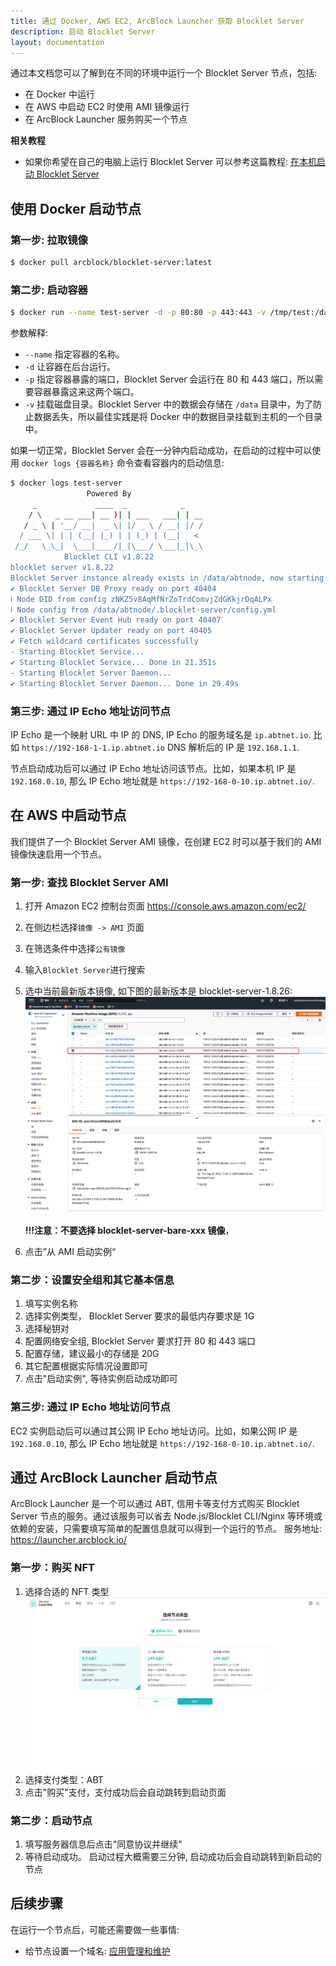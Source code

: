 ```yaml
---
title: 通过 Docker, AWS EC2, ArcBlock Launcher 获取 Blocklet Server
description: 启动 Blocklet Server
layout: documentation
---
```


通过本文档您可以了解到在不同的环境中运行一个 Blocklet Server 节点，包括:

- 在 Docker 中运行
- 在 AWS 中启动 EC2 时使用 AMI 镜像运行
- 在 ArcBlock Launcher 服务购买一个节点

**相关教程**

- 如果你希望在自己的电脑上运行 Blocklet Server 可以参考这篇教程: [在本机启动 Blocklet Server](/zh/quick-start/blocklet-server)

## 使用 Docker 启动节点

### 第一步: 拉取镜像

```bash
$ docker pull arcblock/blocklet-server:latest
```

### 第二步: 启动容器

```bash
$ docker run --name test-server -d -p 80:80 -p 443:443 -v /tmp/test:/data arcblock/blocklet-server
```

参数解释:

- `--name` 指定容器的名称。
- `-d` 让容器在后台运行。
- `-p` 指定容器暴露的端口，Blocklet Server 会运行在 80 和 443 端口，所以需要容器暴露这来这两个端口。
- `-v` 挂载磁盘目录。Blocklet Server 中的数据会存储在 `/data` 目录中，为了防止数据丢失，所以最佳实践是将 Docker 中的数据目录挂载到主机的一个目录中。

如果一切正常，Blocklet Server 会在一分钟内启动成功，在启动的过程中可以使用 `docker logs {容器名称}` 命令查看容器内的启动信息:

```bash
$ docker logs test-server
                 Powered By
     _             ____  _            _
    / \   _ __ ___| __ )| | ___   ___| | __
   / _ \ | '__/ __|  _ \| |/ _ \ / __| |/ /
  / ___ \| | | (__| |_) | | (_) | (__|   <
 /_/   \_\_|  \___|____/|_|\___/ \___|_|\_\
            Blocklet CLI v1.8.22
blocklet server v1.8.22
Blocklet Server instance already exists in /data/abtnode, now starting...
✔ Blocklet Server DB Proxy ready on port 40404
ℹ Node DID from config zNKZ5v8AqMfNrZoTrdComvjZdGKkjrDqALPx
ℹ Node config from /data/abtnode/.blocklet-server/config.yml
✔ Blocklet Server Event Hub ready on port 40407
✔ Blocklet Server Updater ready on port 40405
✔ Fetch wildcard certificates successfully
- Starting Blocklet Service...
✔ Starting Blocklet Service... Done in 21.351s
- Starting Blocklet Server Daemon...
✔ Starting Blocklet Server Daemon... Done in 29.49s
```

### 第三步: 通过 IP Echo 地址访问节点

IP Echo 是一个映射 URL 中 IP 的 DNS, IP Echo 的服务域名是 `ip.abtnet.io`. 比如 `https://192-168-1-1.ip.abtnet.io` DNS 解析后的 IP 是 `192.168.1.1`.

节点启动成功后可以通过 IP Echo 地址访问该节点。比如，如果本机 IP 是 `192.168.0.10`, 那么 IP Echo 地址就是 `https://192-168-0-10.ip.abtnet.io/`.

## 在 AWS 中启动节点

我们提供了一个 Blocklet Server AMI 镜像，在创建 EC2 时可以基于我们的 AMI 镜像快速启用一个节点。

### 第一步: 查找 Blocklet Server AMI

1. 打开 Amazon EC2 控制台页面 https://console.aws.amazon.com/ec2/
1. 在侧边栏选择`镜像 -> AMI` 页面
1. 在筛选条件中选择`公有镜像`
1. 输入`Blocklet Server`进行搜索
1. 选中当前最新版本镜像, 如下图的最新版本是 blocklet-server-1.8.26:
   ![select ami](./images/select-ami-zh.png)

   **!!!注意：不要选择 blocklet-server-bare-xxx 镜像**，

1. 点击”从 AMI 启动实例“

### 第二步：设置安全组和其它基本信息

1. 填写实例名称
1. 选择实例类型， Blocklet Server 要求的最低内存要求是 1G
1. 选择秘钥对
1. 配置网络安全组, Blocklet Server 要求打开 80 和 443 端口
1. 配置存储，建议最小的存储是 20G
1. 其它配置根据实际情况设置即可
1. 点击"启动实例", 等待实例启动成功即可

### 第三步: 通过 IP Echo 地址访问节点

EC2 实例启动后可以通过其公网 IP Echo 地址访问。比如，如果公网 IP 是 `192.168.0.10`, 那么 IP Echo 地址就是 `https://192-168-0-10.ip.abtnet.io/`.

## 通过 ArcBlock Launcher 启动节点

ArcBlock Launcher 是一个可以通过 ABT, 信用卡等支付方式购买 Blocklet Server 节点的服务。通过该服务可以省去 Node.js/Blocklet CLI/Nginx 等环境或依赖的安装，只需要填写简单的配置信息就可以得到一个运行的节点。
服务地址: https://launcher.arcblock.io/

### 第一步：购买 NFT

1. 选择合适的 NFT 类型
   ![select nft](./images/launcher-select-plan-zh.png)
1. 选择支付类型：ABT
1. 点击"购买"支付，支付成功后会自动跳转到启动页面

### 第二步：启动节点

1. 填写服务器信息后点击"同意协议并继续"
1. 等待启动成功。 启动过程大概需要三分钟, 启动成功后会自动跳转到新启动的节点

## 后续步骤

在运行一个节点后，可能还需要做一些事情:

- 给节点设置一个域名: [应用管理和维护](/how-to/operation)

